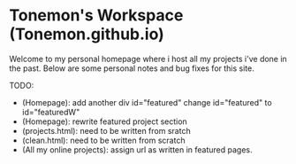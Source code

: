 # Tonemon's Workspace (Tonemon.github.io)
Welcome to my personal homepage where i host all my projects i've done in the past. Below are some personal notes and bug fixes for this site.

TODO:
  - (Homepage):
      add another div id="featured"
      change id="featured" to id="featuredW"
  - (Homepage): rewrite featured project section
  - (projects.html): need to be written from sratch
  - (clean.html): need to be written from scratch
  - (All my online projects): assign url as written in featured pages.
